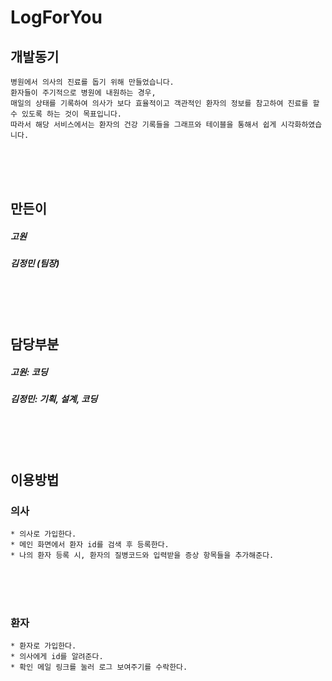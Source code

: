 # LogForYou

## 개발동기
```
병원에서 의사의 진료를 돕기 위해 만들었습니다. 
환자들이 주기적으로 병원에 내원하는 경우, 
매일의 상태를 기록하여 의사가 보다 효율적이고 객관적인 환자의 정보를 참고하여 진료를 할 수 있도록 하는 것이 목표입니다.
따라서 해당 서비스에서는 환자의 건강 기록들을 그래프와 테이블을 통해서 쉽게 시각화하였습니다.
```

<br/>
<br/>
<br/>

## 만든이
##### 고원
##### 김정민 (팀장)

<br/>
<br/>
<br/>

## 담당부분
##### 고원: 코딩
##### 김정민: 기획, 설계, 코딩

<br/>
<br/>
<br/>

## 이용방법
### 의사
```
* 의사로 가입한다.
* 메인 화면에서 환자 id를 검색 후 등록한다.
* 나의 환자 등록 시, 환자의 질병코드와 입력받을 증상 항목들을 추가해준다.
```

<br/>
<br/>
<br/>

### 환자
```
* 환자로 가입한다.
* 의사에게 id를 알려준다.
* 확인 메일 링크를 눌러 로그 보여주기를 수락한다.
```

